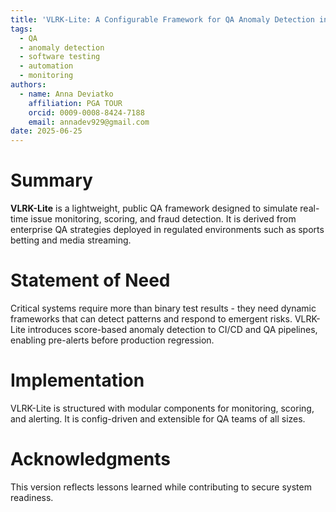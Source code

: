 ```yaml
---
title: 'VLRK-Lite: A Configurable Framework for QA Anomaly Detection in High-Risk Systems'
tags:
  - QA
  - anomaly detection
  - software testing
  - automation
  - monitoring
authors:
  - name: Anna Deviatko
    affiliation: PGA TOUR
    orcid: 0009-0008-8424-7188
    email: annadev929@gmail.com
date: 2025-06-25
---
```


# Summary

**VLRK-Lite** is a lightweight, public QA framework designed to simulate real-time issue monitoring, scoring, and fraud detection. It is derived from enterprise QA strategies deployed in regulated environments such as sports betting and media streaming.

# Statement of Need

Critical systems require more than binary test results - they need dynamic frameworks that can detect patterns and respond to emergent risks. VLRK-Lite introduces score-based anomaly detection to CI/CD and QA pipelines, enabling pre-alerts before production regression.

# Implementation

VLRK-Lite is structured with modular components for monitoring, scoring, and alerting. It is config-driven and extensible for QA teams of all sizes.

# Acknowledgments

This version reflects lessons learned while contributing to secure system readiness.
